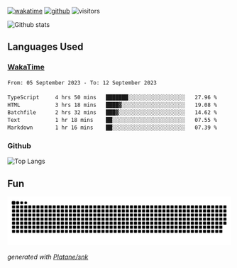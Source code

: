 [![wakatime](https://wakatime.com/badge/user/82c377cd-a54c-404c-b7df-177b313ca539.svg)](https://wakatime.com/@82c377cd-a54c-404c-b7df-177b313ca539)
[![github](https://img.shields.io/github/followers/xinthose?logo=github&style=plastic)](https://github.com/alanhamlett?tab=followers)
![visitors](https://visitor-badge.glitch.me/badge?page_id=xinthose&left_color=green&right_color=red)

![Github stats](https://github-readme-stats.vercel.app/api?username=xinthose&show_icons=true&theme=radical&count_private=true)

## Languages Used

### [WakaTime](https://wakatime.com/)
<!--START_SECTION:waka-->

```txt
From: 05 September 2023 - To: 12 September 2023

TypeScript     4 hrs 50 mins   ███████░░░░░░░░░░░░░░░░░░   27.96 %
HTML           3 hrs 18 mins   ████▓░░░░░░░░░░░░░░░░░░░░   19.08 %
Batchfile      2 hrs 32 mins   ███▓░░░░░░░░░░░░░░░░░░░░░   14.62 %
Text           1 hr 18 mins    ██░░░░░░░░░░░░░░░░░░░░░░░   07.55 %
Markdown       1 hr 16 mins    ██░░░░░░░░░░░░░░░░░░░░░░░   07.39 %
```

<!--END_SECTION:waka-->

### Github

![Top Langs](https://github-readme-stats.vercel.app/api/top-langs/?username=xinthose)

## Fun
![github contribution grid snake animation](https://raw.githubusercontent.com/xinthose/xinthose/output/github-contribution-grid-snake.svg)

_generated with [Platane/snk](https://github.com/Platane/snk)_
